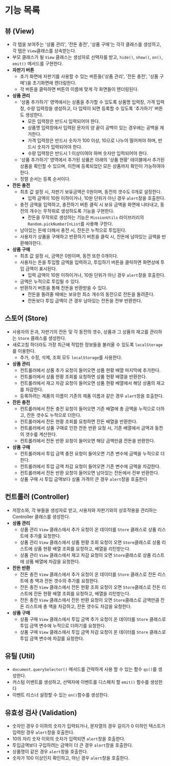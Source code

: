 # 기능 목록

## 뷰 (View)
 - 각 탭을 보여주는 '상품 관리', '잔돈 충전', '상품 구매'는 각각 클래스를 생성하고, 각 탭은 `View`클래스를 상속받는다.
 - 부모 클래스가 될 `View` 클래스는 생성자로 선택자를 받고, `hide()`, `show()`, `on()`, `emit()` 메서드를 구현한다.
 - __자판기 버튼__
   - 초기 화면에 자판기를 사용할 수 있는 버튼들('상품 관리', '잔돈 충전', '상품 구매')을 초기화면에 렌더링한다.
   - 각 버튼을 클릭하면 버튼의 이름에 맞게 각 화면들이 렌더링된다.
 - __상품 관리__
   - '상품 추가하기' 영역에서는 상품을 추가할 수 있도록 상품명 입력창, 가격 입력창, 수량 입력창을 생성하고, 다 입력이 되면 등록할 수 있도록 '추가하기' 버튼도 생성한다.
     - 모든 입력창은 반드시 입력되어야 한다.
     - 상품명 입력창에서 입력된 문자의 양 끝이 공백이 있는 경우에는 공백을 제거한다.
     - 가격 입력창은 반드시 숫자가 100 이상, 10으로 나누어 떨어져야 하며, 반드시 숫자가 입력되어야 한다.
     - 수량 입력창은 반드시 1 이상이여야 하며 숫자만 입력되어야 한다.
   - '상품 추가하기' 영역에서 추가된 상품은 아래의 '상품 현황' 테이블에서 추가된 상품을 확인할 수 있으며, 이전에 등록되었던 모든 상품까지 확인이 가능하여야 한다.
   - 정렬 순서는 등록 순서이다.
 - __잔돈 충전__
   - 최초 값 설정 시, 자판기 보유금액은 0원이며, 동전의 갯수도 0개로 설정한다.
     - 입력 금액이 10원 이하이거나, 10원 단위가 아닌 경우 `alert`창을 호출한다.
   - 충전 금액을 입력하고, 충전하기 버튼 클릭 시 보유 금액을 화면에 나타내고, 동전의 개수는 무작위로 생성하도록 기능을 구현한다.
     - 잔돈을 무작위로 생성하는 기능은 `MissionUtils` 라이브러리의 `Random.pickNumberInList`를 사용해 구한다.
   - 남아있는 돈에 더해서 충전 시, 잔돈은 누적으로 투입된다.
   - 사용자가 상품을 구매하고 반환하기 버튼을 클릭 시, 잔돈에 남아있는 금액을 반환해야한다.
 - __상품 구매__
   - 최초 값 설정 시, 금액은 0원이며, 동전 또한 0개이다.
   - 사용자는 돈을 투입할 금액을 입력하고, 투입하기 버튼을 클릭하면 화면상에 투입 금액이 표시된다.
     - 입력 금액이 10원 이하이거나, 10원 단위가 아닌 경우 `alert`창을 호출한다.
   - 금액은 누적으로 투입될 수 있다.
   - 반환하기 버튼을 통해 잔돈을 반환받을 수 있다.
     - 잔돈을 돌려줄 때에는 보유한 최소 개수의 동전으로 잔돈을 돌려준다.
     - 잔돈보다 투입 금액이 큰 경우 남아있는 잔돈을 전부 반환한다.

## 스토어 (Store)
 - 사용자의 돈과, 자판기의 잔돈 및 각 동전의 갯수, 상품과 그 상품의 재고를 관리하는 `Store` 클래스를 생성한다.
 - 새로고침 하더라도 가장 최근에 작업한 정보들을 불러올 수 있도록 `localStorage`를 이용한다.
   - 추가, 수정, 삭제, 조회 모두 `localStorage`를 사용한다.
 - __상품 관리__
   - 컨트롤러에서 상품 추가 요청이 들어오면 상품 현황 배열 마지막에 추가한다.
   - 컨트롤러에서 상품 현황 조회를 요청하면 상품 현황 배열을 반환한다.
   - 컨트롤러에서 재고 차감 요청이 들어오면 상품 현황 배열에서 해당 상품의 재고를 차감한다.
   - 등록하려는 제품의 이름이 기존의 제품 이름과 같은 경우 `alert`창을 호출한다.
 - __잔돈 충전__
   - 컨트롤러에서 잔돈 충전 요청이 들어오면 기존 배열에 총 금액을 누적으로 더하고, 잔돈 갯수도 누적으로 더한다.
   - 컨트롤러에서 잔돈 현황 조회를 요청하면 잔돈 배열을 반환한다.
   - 컨트롤러에서 상품 구매로 인한 잔돈 반환 요청 시, 기존 배열에서 금액과 동전의 갯수를 계산한다.
   - 컨트롤러에서 잔돈 반환 요청이 들어오면 해당 금액만큼 잔돈을 반환한다.
 - __상품 구매__
   - 컨트롤러에서 투입 금액 충전 요청이 들어오면 기존 변수에 금액을 누적으로 더한다.
   - 컨트롤러에서 투압 금액 차감 요청이 들어오면 기존 변수에 금액을 차감한다.
   - 컨트롤러에서 잔돈 반환 요청이 들어오면 남아있는 잔돈에서 전부 반환한다.
   - 상품 구매 시 투입 금액보다 상품 가격이 큰 경우 `alert`창을 호출한다

## 컨트롤러 (Controller)
 - 저장소와, 각 뷰들을 생성자로 받고, 사용자와 자판기와의 상호작용을 관리하는 Controller 클래스를 생성한다.
 - __상품 관리__
   - 상품 관리 `View` 클래스에서 추가 요청이 온 데이터를 `Store` 클래스로 상품 리스트에 추가를 요청한다.
   - 상품 관리 `View` 클래스에서 상품 현황 조회 요청이 오면 `Store`클래스로 상품 리스트에 상품 현황 배열 조회를 요청하고, 배열을 리턴받는다.
   - 상품 관리 `View` 클래스에서 재고 차감 요청이 오면 `Store`클래스로 상품 리스트에 상품 배열에 차감을 요청한다.
 - __잔돈 반환__
   - 잔돈 충전 `View` 클래스에서 추가 요청이 온 데이터를 `Store` 클래스로 잔돈 리스트에 총 액과 잔돈 갯수의 추가를 요청한다.
   - 잔돈 충전 `View` 클래스에서 잔돈 현황 조회 요청이 오면 `Store`클래스로 잔돈 리스트에 잔돈 현황 배열 조회를 요청하고, 배열을 리턴받는다.
   - 잔돈 충전 `View` 클래스에서 잔돈 반환 요청이 오면 `Store`클래스로 금액만큼 잔돈 리스트에 총 액을 차감하고, 잔돈 갯수도 차감을 요청한다.
 - __상품 구매__
   - 상품 구매 `View` 클래스에서 투입 금액 추가 요청이 온 데이터를 `Store` 클래스로 투입 금액 변수에 누적으로 더하기를 요청한다.
   - 상품 구매 `View` 클래스에서 투입 금액 차감 요청이 온 데이터를 `Store` 클래스로 투입 금액 변수에 차감를 요청한다.

## 유틸 (Util)
 - `document.querySelector()` 메서드를 간략하게 사용 할 수 있는 함수 `qs()`를 생성한다.
 - 커스텀 이밴트를 생성하고, 선택자에 이벤트를 디스패치 할 `emit()` 함수를 생성한다
 - 이벤트 리스너 설정할 수 있는 `on()`함수를 생성한다.
## 유효성 검사 (Validation)
 - 숫자인 경우 0 이하의 숫자가 입력되거나, 문자열의 경우 길이가 0 이하인 텍스트가 입력된 경우 `alert`창을 호출한다.
 - 10의 자리 숫자 이외의 숫자가 입력되면 `alert`창을 호출한다.
 - 투입금액보다 구입하려는 금액이 더 큰 경우 `alert`창을 호출한다.
 - 상품명이 같은 경우 `alert`창을 호출한다.
 - 숫자가 100 이상인지 확인하고, 아닌 경우 `alert`창을 호출한다.